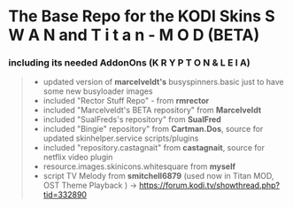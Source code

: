 # The Base Repo for the KODI Skins **S W A N** and **T i t a n - M O D (BETA)**

### including its needed AddonOns **(K R Y P T O N**   &  **L E I A)**

> - updated version  of **marcelveldt's** busyspinners.basic just to have some new busyloader images
> - included "Rector Stuff Repo" - from **rmrector**
> - included "Marcelveldt's BETA repository" from **Marcelveldt**
> - included "SualFreds's repository" from **SualFred**
> - included "Bingie" repository" from **Cartman.Dos**, source for updated skinhelper.service scripts/plugins
> - included "repository.castagnait" from **castagnait**, source for netflix video plugin
> - resource.images.skinicons.whitesquare from **myself**
> - script TV Melody from  **smitchell6879** (used now in Titan MOD, OST Theme Playback ) -> https://forum.kodi.tv/showthread.php?tid=332890

